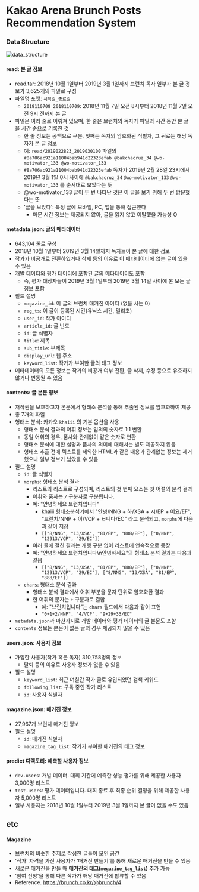 # Kakao Arena Brunch Posts Recommendation System

### Data Structure

![data_structure](C:\Users\iloveslowfood\Documents\workspace\KakaoBrunchRS\images\data_structure.jpg)

#### read: 본 글 정보
- read.tar: 2018년 10월 1일부터 2019년 3월 1일까지 브런치 독자 일부가 본 글 정보가 3,625개의 파일로 구성
- 파일명 포맷: `시작일_종료일`
    - `2018110708_2018110709`: 2018년 11월 7일 오전 8시부터 2018년 11월 7일 오전 9시 전까지 본 글
- 파일은 여러 줄로 이뤄져 있으며, 한 줄은 브런치의 독자가 파일의 시간 동안 본 글을 시간 순으로 기록한 것
    - 한 줄 정보는 공백으로 구분, 첫째는 독자의 암호화된 식별자, 그 뒤로는 해당 독자가 본 글 정보
    - 예: `read/2019022823_2019030100` 파일의  
    `#8a706ac921a11004bab941d22323efab @bakchacruz_34 @wo-motivator_133 @wo-motivator_133`
    - `#8a706ac921a11004bab941d22323efab` 독자가 2019년 2월 28일 23시에서 2019년 3월 1일 0시 사이에 `@bakchacruz_34` `@wo-motivator_133` `@wo-motivator_133` 를 순서대로 보았다는 뜻
    - @wo-motivator_133 글이 두 번 나타난 것은 이 글을 보기 위해 두 번 방문했다는 뜻
    - '글을 보았다': 특정 글에 모바일, PC, 앱을 통해 접근했다
        - 머문 시간 정보는 제공되지 않아, 글을 읽지 않고 이탈했을 가능성 O
        
#### metadata.json: 글의 메타데이터
- 643,104 줄로 구성
- 2018년 10월 1일부터 2019년 3월 14일까지 독자들이 본 글에 대한 정보
- 작가가 비공개로 전환하였거나 삭제 등의 이유로 이 메타데이터에 없는 글이 있을 수 있음
- 개발 데이터와 평가 데이터에 포함된 글의 메타데이터도 포함
    - 즉, 평가 대상자들이 2019년 3월 1일부터 2019년 3월 14일 사이에 본 모든 글 정보 포함
- 필드 설명
    - `magazine_id`: 이 글의 브런치 매거진 아이디 (없을 시는 0)
    - `reg_ts`: 이 글이 등록된 시간(유닉스 시간, 밀리초)
    - `user_id`: 작가 아이디
    - `article_id`: 글 번호
    - `id`: 글 식별자
    - `title`: 제목
    - `sub_title`: 부제목
    - `display_url`: 웹 주소
    - `keyword_list`: 작가가 부여한 글의 태그 정보
- 메타데이터의 모든 정보는 작가의 비공개 여부 전환, 글 삭제, 수정 등으로 유효하지 않거나 변동될 수 있음

#### contents: 글 본문 정보
- 저작권을 보호하고자 본문에서 형태소 분석을 통해 추출된 정보를 암호화하여 제공
- 총 7개의 파일
- 형태소 분석: 카카오 `khaiii` 의 기본 옵션을 사용
    - 형태소 분석 결과의 어휘 정보는 임의의 숫자로 1:1 변환
    - 동일 어휘의 경우, 품사와 관계없이 같은 숫자로 변환
    - 형태소 분석에 대한 설명과 품사의 의미에 대해서는 별도 제공하지 않음
    - 형태소 추출 전에 텍스트를 제외한 HTML과 같은 내용과 관계없는 정보는 제거 했으나 일부 정보가 남았을 수 있음
- 필드 설명
    - `id`: 글 식별자
    - `morphs`: 형태소 분석 결과
        - 리스트의 리스트로 구성되며, 리스트의 첫 번째 요소는 첫 어절의 분석 결과
        - 어휘와 품사는 `/` 구분자로 구분됩니다.
        - 예: "안녕하세요 브런치입니다"
            - khaiii 형태소분석기에서 "안녕/NNG + 하/XSA + 시/EP + 어요/EF", "브런치/NNP + 이/VCP + ㅂ니다/EC" 라고 분석되고, `morphs`에 다음과 같이 저장
            - `[["8/NNG", "13/XSA", "81/EP", "888/EF"], ["0/NNP", "12913/VCP", "29/EC"]]`
        - 여러 줄에 걸친 결과는 개행 구분 없이 리스트에 연속적으로 등장
        - 예: "안녕하세요 브런치입니다\n안녕하세요"의 형태소 분석 결과는 다음과 같음
            - `[["8/NNG", "13/XSA", "81/EP", "888/EF"], ["0/NNP", "12913/VCP", "29/EC"], ["8/NNG", "13/XSA", "81/EP", "888/EF"]]`
    - `chars`: 형태소 분석 결과
        - 형태소 분석 결과에서 어휘 부분을 문자 단위로 암호화환 결과
        - 한 어휘의 문자는 `+` 구분자로 결합
            - 예: "브런치입니다"는 `chars` 필드에서 다음과 같이 표현
            - `"0+1+2/NNP", "4/VCP", "9+29+33/EC"`
- `metadata.json`과 마찬가지로 개발 데이터와 평가 데이터의 글 본문도 포함
- `contents` 정보는 본문이 없는 글의 경우 제공되지 않을 수 있음

#### users.json: 사용자 정보
- 가입한 사용자(작가 혹은 독자) 310,758명의 정보
    - 탈퇴 등의 이유로 사용자 정보가 없을 수 있음
- 필드 설명
    - `keyword_list`: 최근 며칠간 작가 글로 유입되었던 검색 키워드
    - `following_list`: 구독 중인 작가 리스트
    - `id`: 사용자 식별자

#### magazine.json: 매거진 정보
- 27,967개 브런치 매거진 정보
- 필드 설명
    - `id`: 매거진 식별자
    - `magazine_tag_list`: 작가가 부여한 매거진의 태그 정보

#### predict 디렉토리: 예측할 사용자 정보
- `dev.users`: 개발 데이터. 대회 기간에 예측한 성능 평가를 위해 제공한 사용자 3,000명 리스트
- `test.users`: 평가 데이터입니다. 대회 종료 후 최종 순위 결정을 위해 제공한 사용자 5,000명 리스트
- 일부 사용자는 2018년 10월 1일부터 2019년 3월 1일까지 본 글이 없을 수도 있음

## etc

#### Magazine

- 브런치의 비슷한 주제로 작성한 글들이 모인 공간
- '작가' 자격을 가진 사용자가 '매거진 만들기'를 통해 새로운 매거진을 만들 수 있음
- 새로운 매거진을 만들 때 **매거진의 태그(`megazine_tag_list`)** 추가 가능
- '참여 신청'을 통해 다른 작가가 해당 매거진에 합류할 수 있음
- Reference. https://brunch.co.kr/@brunch/4

